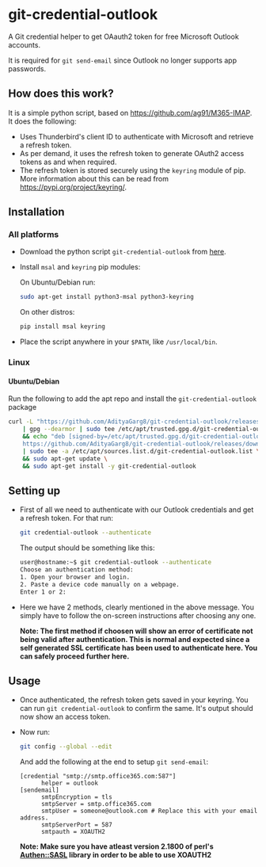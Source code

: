 # git-credential-outlook

A Git credential helper to get OAauth2 token for free Microsoft Outlook accounts.

It is required for `git send-email` since Outlook no longer supports app passwords.

## How does this work?

It is a simple python script, based on https://github.com/ag91/M365-IMAP. It does the following:

- Uses Thunderbird's client ID to authenticate with Microsoft and retrieve a refresh token.
- As per demand, it uses the refresh token to generate OAuth2 access tokens as and when required.
- The refresh token is stored securely using the `keyring` module of pip. More information about this can be read from https://pypi.org/project/keyring/.

## Installation

### All platforms

- Download the python script `git-credential-outlook` from [here](https://raw.githubusercontent.com/AdityaGarg8/git-credential-outlook/refs/heads/main/git-credential-outlook).
- Install `msal` and `keyring` pip modules:

  On Ubuntu/Debian run:

  ```bash
  sudo apt-get install python3-msal python3-keyring
  ```

  On other distros:

  ```bash
  pip install msal keyring
  ```

- Place the script anywhere in your `$PATH`, like `/usr/local/bin`.

### Linux

#### Ubuntu/Debian

Run the following to add the apt repo and install the `git-credential-outlook` package

```bash
curl -L "https://github.com/AdityaGarg8/git-credential-outlook/releases/download/debian/KEY.gpg" \
	| gpg --dearmor | sudo tee /etc/apt/trusted.gpg.d/git-credential-outlook.gpg >/dev/null \
	&& echo "deb [signed-by=/etc/apt/trusted.gpg.d/git-credential-outlook.gpg] \
	https://github.com/AdityaGarg8/git-credential-outlook/releases/download/debian ./" \
	| sudo tee -a /etc/apt/sources.list.d/git-credential-outlook.list \
	&& sudo apt-get update \
	&& sudo apt-get install -y git-credential-outlook
```

## Setting up

- First of all we need to authenticate with our Outlook credentials and get a refresh token. For that run:

  ```bash
  git credential-outlook --authenticate
  ```

  The output should be something like this:

  ```bash
  user@hostname:~$ git credential-outlook --authenticate
  Choose an authentication method:
  1. Open your browser and login.
  2. Paste a device code manually on a webpage.
  Enter 1 or 2:
  ```
- Here we have 2 methods, clearly mentioned in the above message. You simply have to follow the on-screen instructions after choosing any one.

  **Note: The first method if choosen will show an error of certificate not being valid after authentication. This is normal and expected since a self generated SSL certificate has been used to authenticate here. You can safely proceed further here.**

## Usage

- Once authenticated, the refresh token gets saved in your keyring. You can run `git credential-outlook` to confirm the same. It's output should now show an access token.
- Now run:

  ```bash
  git config --global --edit
  ```

  And add the following at the end to setup `git send-email`:

  ```config
  [credential "smtp://smtp.office365.com:587"]
        helper = outlook
  [sendemail]
        smtpEncryption = tls
        smtpServer = smtp.office365.com
        smtpUser = someone@outlook.com # Replace this with your email address.
        smtpServerPort = 587
        smtpauth = XOAUTH2
  ```
  **Note: Make sure you have atleast version 2.1800 of perl's [Authen::SASL](https://metacpan.org/dist/Authen-SASL) library in order to be able to use XOAUTH2**
